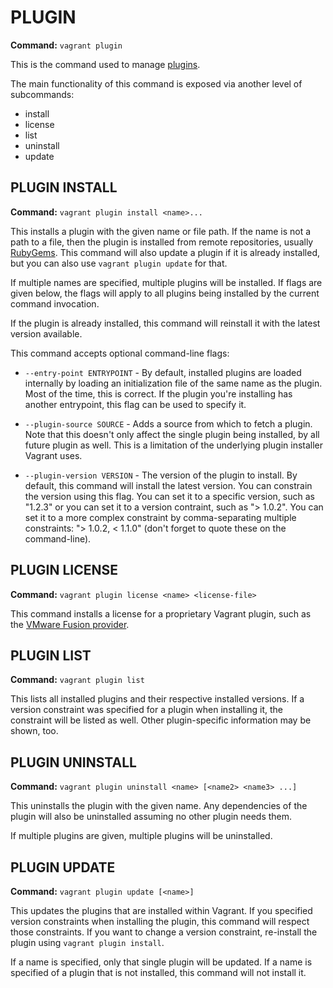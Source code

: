 # PLUGIN #
**Command:** `vagrant plugin`

This is the command used to manage [plugins][plugins].

The main functionality of this command is exposed via another level of subcommands:

* install
* license
* list
* uninstall
* update

## PLUGIN INSTALL ##
**Command:** `vagrant plugin install <name>...`

This installs a plugin with the given name or file path. If the name is not a path to a file, then the plugin is installed from remote repositories, usually [RubyGems][rubygems]. This command will also update a plugin if it is already installed, but you can also use `vagrant plugin update` for that.

If multiple names are specified, multiple plugins will be installed. If flags are given below, the flags will apply to all plugins being installed by the current command invocation.

If the plugin is already installed, this command will reinstall it with the latest version available.

This command accepts optional command-line flags:

* `--entry-point ENTRYPOINT` - By default, installed plugins are loaded internally by loading an initialization file of the same name as the plugin. Most of the time, this is correct. If the plugin you're installing has another entrypoint, this flag can be used to specify it.

* `--plugin-source SOURCE` - Adds a source from which to fetch a plugin. Note that this doesn't only affect the single plugin being installed, by all future plugin as well. This is a limitation of the underlying plugin installer Vagrant uses.

* `--plugin-version VERSION` - The version of the plugin to install. By default, this command will install the latest version. You can constrain the version using this flag. You can set it to a specific version, such as "1.2.3" or you can set it to a version contraint, such as "> 1.0.2". You can set it to a more complex constraint by comma-separating multiple constraints: "> 1.0.2, < 1.1.0" (don't forget to quote these on the command-line).

## PLUGIN LICENSE ##
**Command:** `vagrant plugin license <name> <license-file>`

This command installs a license for a proprietary Vagrant plugin, such as the [VMware Fusion provider][vmware].

## PLUGIN LIST ##
**Command:** `vagrant plugin list`

This lists all installed plugins and their respective installed versions. If a version constraint was specified for a plugin when installing it, the constraint will be listed as well. Other plugin-specific information may be shown, too.

## PLUGIN UNINSTALL ##
**Command:** `vagrant plugin uninstall <name> [<name2> <name3> ...]`

This uninstalls the plugin with the given name. Any dependencies of the plugin will also be uninstalled assuming no other plugin needs them.

If multiple plugins are given, multiple plugins will be uninstalled.

## PLUGIN UPDATE ##
**Command:** `vagrant plugin update [<name>]`

This updates the plugins that are installed within Vagrant. If you specified version constraints when installing the plugin, this command will respect those constraints. If you want to change a version constraint, re-install the plugin using `vagrant plugin install`.

If a name is specified, only that single plugin will be updated. If a name is specified of a plugin that is not installed, this command will not install it.

[plugins]: https://docs.vagrantup.com/v2/plugins/
[rubygems]: http://rubygems.org/
[vmware]: https://docs.vagrantup.com/v2/vmware/